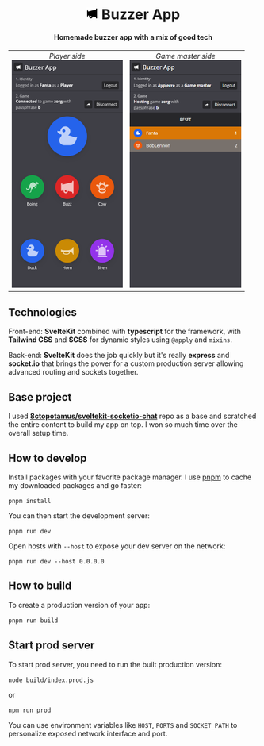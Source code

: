 <h1 align="center">
  <img src="static/icon.png" /> Buzzer App
</h1>

<h4 align="center">Homemade buzzer app with a mix of good tech</h4>

<table align="center"><tr>
  <td align="center"><em>Player side</em><br>
    <img src="images/buzzer_player.png" height="459" />
  </td>
  <td align="center"><em>Game master side</em><br>
    <img src="images/buzzer_game_master.png" height="459" />
  </td>
</tr></table>

## Technologies

Front-end: **SvelteKit** combined with **typescript** for the framework, with **Tailwind CSS** and **SCSS** for dynamic styles using `@apply` and `mixins`.

Back-end: **SvelteKit** does the job quickly but it's really **express** and **socket.io** that brings the power for a custom production server allowing advanced routing and sockets together.

## Base project

I used **[8ctopotamus/sveltekit-socketio-chat](https://github.com/8ctopotamus/sveltekit-socketio-chat)** repo as a base and scratched the entire content to build my app on top. I won so much time over the overall setup time.

## How to develop

Install packages with your favorite package manager. I use [pnpm](https://pnpm.io/) to cache my downloaded packages and go faster:

```
pnpm install
```

You can then start the development server:

```
pnpm run dev
```

Open hosts with `--host` to expose your dev server on the network:

```
pnpm run dev --host 0.0.0.0
```

## How to build

To create a production version of your app:

```bash
pnpm run build
```

## Start prod server

To start prod server, you need to run the built production version:

```
node build/index.prod.js
```
or
```
npm run prod
```

 You can use environment variables like `HOST`, `PORTS` and `SOCKET_PATH` to personalize exposed network interface and port.
